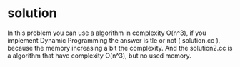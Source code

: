 # solution

In this problem you can use a algorithm in complexity O(n^3), if you implement Dynamic Programming the answer is tle or not ( solution.cc ), because the memory increasing a bit the complexity. And the solution2.cc is a algorithm that have complexity O(n^3), but no used memory.